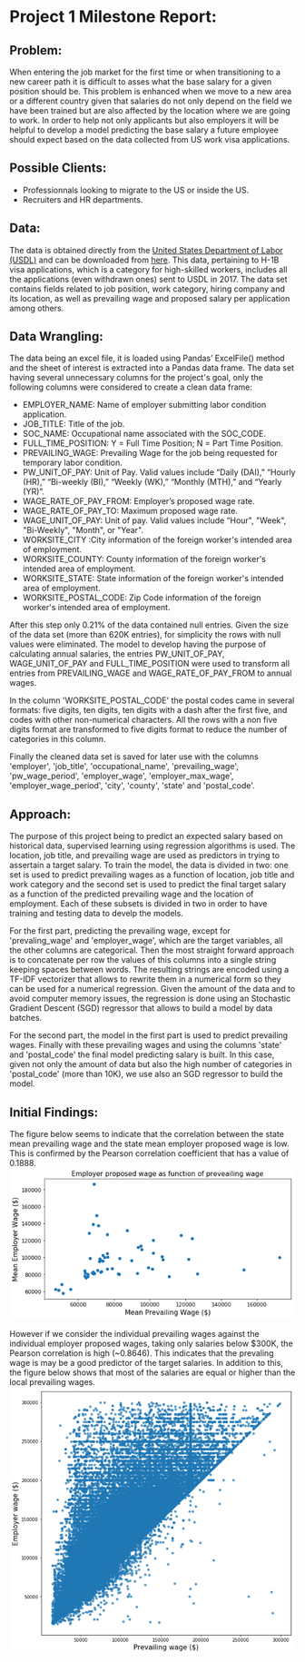 # Project 1 Milestone Report: 

## Problem:
When entering the job market for the first time or when transitioning to a new career path it is difficult to asses what the base salary for a given position should be. This problem is enhanced when we move to a new area or a different country given that salaries do not only depend on the field we have been trained but are also affected by the location where we are going to work. In order to help not only applicants but also employers it will be helpful to develop a model predicting the base salary a future employee should expect based on the data collected from US work visa applications.

## Possible Clients:
* Professionnals looking to migrate to the US or inside the US.
* Recruiters and HR departments.

## Data:
The data is obtained directly from the [United States Department of Labor (USDL)](https://www.foreignlaborcert.doleta.gov/performancedata.cfm) and can be downloaded from [here](https://www.foreignlaborcert.doleta.gov/pdf/PerformanceData/2017/H-1B_Disclosure_Data_FY17.xlsx). This data, pertaining to H-1B visa applications, which is a category for high-skilled workers, includes all the applications (even withdrawn ones) sent to USDL in 2017. The data set contains fields related to job position, work category, hiring company and its location, as well as prevailing wage and proposed salary per application among others.

## Data Wrangling:
The data being an excel file, it is loaded using Pandas’ ExcelFile() method and the sheet of interest is extracted into a Pandas data frame. The data set having several unnecessary columns for the project's goal, only the following columns were considered to create a clean data frame:
- EMPLOYER_NAME: Name of employer submitting labor condition application.
- JOB_TITLE: Title of the job.
- SOC_NAME: Occupational name associated with the SOC_CODE.
- FULL_TIME_POSITION: Y = Full Time Position; N = Part Time Position.
- PREVAILING_WAGE: Prevailing Wage for the job being requested for temporary labor condition.
- PW_UNIT_OF_PAY: Unit of Pay. Valid values include “Daily (DAI),” “Hourly (HR),” “Bi-weekly (BI),” “Weekly (WK),” “Monthly (MTH),” and “Yearly (YR)”.
- WAGE_RATE_OF_PAY_FROM: Employer’s proposed wage rate.
- WAGE_RATE_OF_PAY_TO: Maximum proposed wage rate.
- WAGE_UNIT_OF_PAY: Unit of pay. Valid values include “Hour", "Week", "Bi-Weekly", "Month",
or "Year".
- WORKSITE_CITY :City information of the foreign worker's intended area of employment.
- WORKSITE_COUNTY: County information of the foreign worker's intended area of employment.
- WORKSITE_STATE: State information of the foreign worker's intended area of employment.
- WORKSITE_POSTAL_CODE:  Zip Code information of the foreign worker's intended area of employment.

After this step only 0.21% of the data contained null entries. Given the size of the data set (more than 620K entries), for simplicity the rows with null values were eliminated. The model to develop having the purpose of calculating annual salaries, the entries PW_UNIT_OF_PAY, WAGE_UNIT_OF_PAY and FULL_TIME_POSITION were used to transform all entries from PREVAILING_WAGE and WAGE_RATE_OF_PAY_FROM to annual wages.

In the column 'WORKSITE_POSTAL_CODE' the postal codes came in several formats: five digits, ten digits, ten digits with a dash after the first five, and codes with other non-numerical characters. All the rows with a non five digits format are transformed to five digits format to reduce the number of categories in this column.

Finally the cleaned data set is saved for later use with the columns 'employer',	'job_title', 'occupational_name',	'prevailing_wage',	'pw_wage_period',	'employer_wage',	'employer_max_wage',	'employer_wage_period',	'city',	'county',	'state' and	'postal_code'.

## Approach:
The purpose of this project being to predict an expected salary based on historical data, supervised learning using regression algorithms is used. The location, job title, and prevailing wage are used as predictors in trying to assertain a target salary. To train the model, the data is divided in two: one set is used to predict prevailing wages as a function of location, job title and work category and the second set is used to predict the final target salary as a function of the predicted prevailing wage and the location of employment. Each of these subsets is divided in two in order to have training and testing data to develp the models.

For the first part, predicting the prevailing wage, except for 'prevaling_wage' and 'employer_wage', which are the target variables, all the other columns are categorical. Then the most straight forward approach is to concatenate per row the values of this columns into a single string keeping spaces between words. The resulting strings are encoded using a TF-IDF vectorizer that allows to rewrite them in a numerical form so they can be used for a numerical regression. Given the amount of the data and to avoid computer memory issues, the regression is done using an Stochastic Gradient Descent (SGD) regressor that allows to build a model by data batches.

For the second part, the model in the first part is used to predict prevailing wages. Finally with these prevailing wages and  using the columns 'state' and 'postal_code' the final model predicting salary is built. In this case, given not only the amount of data but also the high number of categories in 'postal_code' (more than 10K), we use also an SGD regressor to build the model.

## Initial Findings:
The figure below seems to indicate that the correlation between the state mean prevailing wage and the state mean employer proposed wage is low. This is confirmed by the Pearson correlation coefficient that has a value of 0.1888.
![](./Figures/scatter_employer_wage_prevailing_wage.png)

However if we consider the individual prevailing wages against the individual employer proposed wages, taking only salaries below $300K, the Pearson correlation is high (~0.8646). This indicates that the prevaling wage is may be a good predictor of the target salaries. In addition to this, the figure below shows that most of the salaries are equal or higher than the local prevailing wages.
![](./Figures/em_wage-pr_wage.png)

